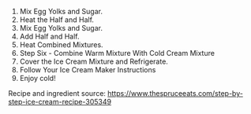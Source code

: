 1. Mix Egg Yolks and Sugar.
2. Heat the Half and Half.
3. Mix Egg Yolks and Sugar.
4. Add Half and Half.
5. Heat Combined Mixtures.
6. Step Six - Combine Warm Mixture With Cold Cream Mixture
7. Cover the Ice Cream Mixture and Refrigerate.
8.  Follow Your Ice Cream Maker Instructions
9. Enjoy cold!

Recipe and ingredient source: https://www.thespruceeats.com/step-by-step-ice-cream-recipe-305349